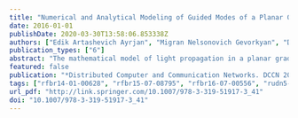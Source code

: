 ```yaml
---
title: "Numerical and Analytical Modeling of Guided Modes of a Planar Gradient Waveguide"
date: 2016-01-01
publishDate: 2020-03-30T13:58:06.853338Z
authors: ["Edik Artashevich Ayrjan", "Migran Nelsonovich Gevorkyan", "Dmitry Sergeevich Kulyabov", "Konstantin Petrovich Lovetskiy", "Nikolai E. Nikolaev", "Anton Leonidovich Sevastianov", "Leonid Antonovich Sevastianov", "Eugeny Borisovich Laneev"]
publication_types: ["6"]
abstract: "The mathematical model of light propagation in a planar gradient optical waveguide consists of the Maxwell's equations supplemented by the matter equations and boundary conditions. In the coordinates adapted to the waveguide geometry, the Maxwell's equations are separated into two independent sets for the TE and TM polarizations. For each there are three types of waveguide modes in a regular planar optical waveguide: guided modes, substrate radiation modes, and cover radiation modes. We implemented in our work the numerical-analytical calculation of typical representatives of all the classes of waveguide modes. In this paper we consider the case of a linear profile of planar gradient waveguide, which allows for the most complete analytical description of the solution for the electromagnetic field of the waveguide modes. Namely, in each layer we are looking for a solution by expansion in the fundamental system of solutions of the reduced equations for the particular polarizations and subsequent matching them at the boundaries of the waveguide layer. The problem on eigenvalues (discrete spectrum) and eigenvectors is solved in the way that first we numerically calculate (approximately, with double precision) eigenvalues, then numerically and analytically—eigenvectors. Our modelling method for the radiation modes consists in reducing the initial potential scattering problem (in the case of the continuous spectrum) to the equivalent ones for the Jost functions: the Jost solution from the left for the substrate radiation modes and the Jost solution from the right for the cover radiation modes."
featured: false
publication: "*Distributed Computer and Communication Networks. DCCN 2016. Communications in Computer and Information Science*"
tags: ["rfbr14-01-00628", "rfbr15-07-08795", "rfbr16-07-00556", "rudn5-100", "sjr-q3", "wos", "rinc", "scopus"]
url_pdf: "http://link.springer.com/10.1007/978-3-319-51917-3_41"
doi: "10.1007/978-3-319-51917-3_41"
---
```


